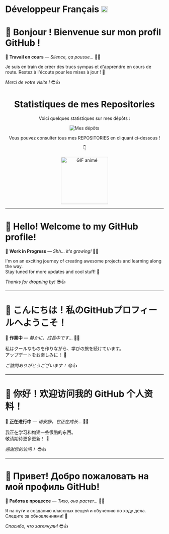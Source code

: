 # Développeur Français <img src="https://github.com/user-attachments/assets/a9ee410a-339f-42b5-91ae-79c948c52fc0" alt="image" width="20" height="20"> 
# 👋 Bonjour ! Bienvenue sur mon profil GitHub !

🚧 **Travail en cours** — *Silence, ça pousse...* 🌱✨

Je suis en train de créer des trucs sympas et d'apprendre en cours de route.
Restez à l'écoute pour les mises à jour ! 🚀

*Merci de votre visite !* 😎👍

<div align="center"><h1 style="text-decoration: none;">Statistiques de mes Repositories</h1>

Voici quelques statistiques sur mes dépôts :

![Mes dépôts](https://github-readme-stats.vercel.app/api/top-langs/?username=Siwax74&layout=compact&theme=radical)

Vous pouvez consulter tous mes REPOSITORIES en cliquant ci-dessous !

<span>👇</span>

<a href="https://github.com/siwax74?tab=repositories" target="_blank">
    <img src="https://media.giphy.com/media/vKL1rJ8mdRlR5nhwH5/giphy.gif" alt="GIF animé" width="150"/>
</a>

</div>

************************************************************************************************************
# 👋 Hello! Welcome to my GitHub profile!

🚧 **Work in Progress** — *Shh... it's growing!* 🌱✨

I'm on an exciting journey of creating awesome projects and learning along the way.  
Stay tuned for more updates and cool stuff! 🚀

*Thanks for dropping by!* 😎👍

************************************************************************************************************
# 👋 こんにちは！私のGitHubプロフィールへようこそ！

🚧 **作業中** — *静かに、成長中です...* 🌱✨

私はクールなものを作りながら、学びの旅を続けています。  
アップデートをお楽しみに！ 🚀

*ご訪問ありがとうございます！* 😎👍

************************************************************************************************************
# 👋 你好！欢迎访问我的 GitHub 个人资料！

🚧 **正在进行中** — *请安静，它正在成长...* 🌱✨

我正在学习和构建一些很酷的东西。  
敬请期待更多更新！ 🚀

*感谢您的访问！* 😎👍

************************************************************************************************************
# 👋 Привет! Добро пожаловать на мой профиль GitHub!

🚧 **Работа в процессе** — *Тихо, оно растет...* 🌱✨

Я на пути к созданию классных вещей и обучению по ходу дела.  
Следите за обновлениями! 🚀

*Спасибо, что заглянули!* 😎👍

